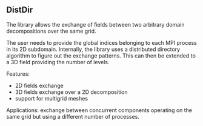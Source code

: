 ## DistDir
The library allows the exchange of fields between two arbitrary domain decompositions over the same grid.

The user needs to provide the global indices belonging to each MPI process in its 2D subdomain. Internally, the library uses a distributed directory algorithm to figure out the exchange patterns. This can then be extended to a 3D field providing the number of levels.

Features:
 - 2D fields exchange
 - 3D fields exchange over a 2D decomposition
 - support for multigrid meshes

Applications: exchange between concurrent components operating on the same grid but using a different number of processes.
